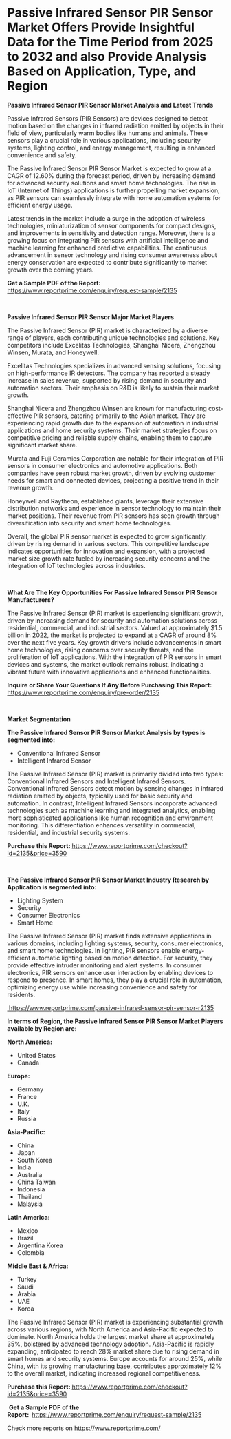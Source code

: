 <p><h1>Passive Infrared Sensor PIR Sensor Market Offers Provide Insightful Data for the Time Period from 2025 to 2032 and also Provide Analysis Based on Application, Type, and Region</h1></p><p><strong>Passive Infrared Sensor PIR Sensor Market Analysis and Latest Trends</strong></p>
<p><p>Passive Infrared Sensors (PIR Sensors) are devices designed to detect motion based on the changes in infrared radiation emitted by objects in their field of view, particularly warm bodies like humans and animals. These sensors play a crucial role in various applications, including security systems, lighting control, and energy management, resulting in enhanced convenience and safety.</p><p>The Passive Infrared Sensor PIR Sensor Market is expected to grow at a CAGR of 12.60% during the forecast period, driven by increasing demand for advanced security solutions and smart home technologies. The rise in IoT (Internet of Things) applications is further propelling market expansion, as PIR sensors can seamlessly integrate with home automation systems for efficient energy usage.</p><p>Latest trends in the market include a surge in the adoption of wireless technologies, miniaturization of sensor components for compact designs, and improvements in sensitivity and detection range. Moreover, there is a growing focus on integrating PIR sensors with artificial intelligence and machine learning for enhanced predictive capabilities. The continuous advancement in sensor technology and rising consumer awareness about energy conservation are expected to contribute significantly to market growth over the coming years.</p></p>
<p><strong>Get a Sample PDF of the Report:&nbsp;</strong> <a href="https://www.reportprime.com/enquiry/request-sample/2135?utm_campaign=3190&utm_medium=2&utm_source=Github&utm_content=ia&utm_term=18032025&utm_id=passive-infrared-sensor-pir-sensor">https://www.reportprime.com/enquiry/request-sample/2135</a></p>
<p>&nbsp;</p>
<p><strong>Passive Infrared Sensor PIR Sensor Major Market Players</strong></p>
<p><p>The Passive Infrared Sensor (PIR) market is characterized by a diverse range of players, each contributing unique technologies and solutions. Key competitors include Excelitas Technologies, Shanghai Nicera, Zhengzhou Winsen, Murata, and Honeywell. </p><p>Excelitas Technologies specializes in advanced sensing solutions, focusing on high-performance IR detectors. The company has reported a steady increase in sales revenue, supported by rising demand in security and automation sectors. Their emphasis on R&D is likely to sustain their market growth.</p><p>Shanghai Nicera and Zhengzhou Winsen are known for manufacturing cost-effective PIR sensors, catering primarily to the Asian market. They are experiencing rapid growth due to the expansion of automation in industrial applications and home security systems. Their market strategies focus on competitive pricing and reliable supply chains, enabling them to capture significant market share.</p><p>Murata and Fuji Ceramics Corporation are notable for their integration of PIR sensors in consumer electronics and automotive applications. Both companies have seen robust market growth, driven by evolving customer needs for smart and connected devices, projecting a positive trend in their revenue growth.</p><p>Honeywell and Raytheon, established giants, leverage their extensive distribution networks and experience in sensor technology to maintain their market positions. Their revenue from PIR sensors has seen growth through diversification into security and smart home technologies.</p><p>Overall, the global PIR sensor market is expected to grow significantly, driven by rising demand in various sectors. This competitive landscape indicates opportunities for innovation and expansion, with a projected market size growth rate fueled by increasing security concerns and the integration of IoT technologies across industries.</p></p>
<p>&nbsp;</p>
<p><strong>What Are The Key Opportunities For Passive Infrared Sensor PIR Sensor Manufacturers?</strong></p>
<p><p>The Passive Infrared Sensor (PIR) market is experiencing significant growth, driven by increasing demand for security and automation solutions across residential, commercial, and industrial sectors. Valued at approximately $1.5 billion in 2022, the market is projected to expand at a CAGR of around 8% over the next five years. Key growth drivers include advancements in smart home technologies, rising concerns over security threats, and the proliferation of IoT applications. With the integration of PIR sensors in smart devices and systems, the market outlook remains robust, indicating a vibrant future with innovative applications and enhanced functionalities.</p></p>
<p><strong>Inquire or Share Your Questions If Any Before Purchasing This Report:</strong> <a href="https://www.reportprime.com/enquiry/pre-order/2135?utm_campaign=3190&utm_medium=2&utm_source=Github&utm_content=ia&utm_term=18032025&utm_id=passive-infrared-sensor-pir-sensor">https://www.reportprime.com/enquiry/pre-order/2135</a></p>
<p>&nbsp;</p>
<p><strong>Market Segmentation</strong></p>
<p><strong>The Passive Infrared Sensor PIR Sensor Market Analysis by types is segmented into:</strong></p>
<p><ul><li>Conventional Infrared Sensor</li><li>Intelligent Infrared Sensor</li></ul></p>
<p><p>The Passive Infrared Sensor (PIR) market is primarily divided into two types: Conventional Infrared Sensors and Intelligent Infrared Sensors. Conventional Infrared Sensors detect motion by sensing changes in infrared radiation emitted by objects, typically used for basic security and automation. In contrast, Intelligent Infrared Sensors incorporate advanced technologies such as machine learning and integrated analytics, enabling more sophisticated applications like human recognition and environment monitoring. This differentiation enhances versatility in commercial, residential, and industrial security systems.</p></p>
<p><strong>Purchase this Report:&nbsp;</strong><a href="https://www.reportprime.com/checkout?id=2135&price=3590&utm_campaign=3190&utm_medium=2&utm_source=Github&utm_content=ia&utm_term=18032025&utm_id=passive-infrared-sensor-pir-sensor">https://www.reportprime.com/checkout?id=2135&price=3590</a></p>
<p>&nbsp;</p>
<p><strong>The Passive Infrared Sensor PIR Sensor Market Industry Research by Application is segmented into:</strong></p>
<p><ul><li>Lighting System</li><li>Security</li><li>Consumer Electronics</li><li>Smart Home</li></ul></p>
<p><p>The Passive Infrared Sensor (PIR) market finds extensive applications in various domains, including lighting systems, security, consumer electronics, and smart home technologies. In lighting, PIR sensors enable energy-efficient automatic lighting based on motion detection. For security, they provide effective intruder monitoring and alert systems. In consumer electronics, PIR sensors enhance user interaction by enabling devices to respond to presence. In smart homes, they play a crucial role in automation, optimizing energy use while increasing convenience and safety for residents.</p></p>
<p><a href="https://www.reportprime.com/passive-infrared-sensor-pir-sensor-r2135?utm_campaign=3190&utm_medium=2&utm_source=Github&utm_content=ia&utm_term=18032025&utm_id=passive-infrared-sensor-pir-sensor">&nbsp;https://www.reportprime.com/passive-infrared-sensor-pir-sensor-r2135</a></p>
<p><strong>In terms of Region, the Passive Infrared Sensor PIR Sensor Market Players available by Region are:</strong></p>
<p>
    <p> <strong> North America: </strong>
        <ul>
            <li>United States</li>
            <li>Canada</li>
        </ul>
        </p> 
    <p> <strong> Europe: </strong>
        <ul>
            <li>Germany</li>
            <li>France</li>
            <li>U.K.</li>
            <li>Italy</li>
            <li>Russia</li>
        </ul>
        </p> 
    <p> <strong> Asia-Pacific: </strong>
        <ul>
            <li>China</li>
            <li>Japan</li>
            <li>South Korea</li>
            <li>India</li>
            <li>Australia</li>
            <li>China Taiwan</li>
            <li>Indonesia</li>
            <li>Thailand</li>
            <li>Malaysia</li>
        </ul>
        </p> 
    <p> <strong> Latin America: </strong>
        <ul>
            <li>Mexico</li>
            <li>Brazil</li>
            <li>Argentina Korea</li>
            <li>Colombia</li>
        </ul>
        </p> 
    <p> <strong> Middle East & Africa: </strong>
        <ul>
            <li>Turkey</li>
            <li>Saudi</li>
            <li>Arabia</li>
            <li>UAE</li>
            <li>Korea</li>
        </ul>
    </p>
    </p>
<p><p>The Passive Infrared Sensor (PIR) market is experiencing substantial growth across various regions, with North America and Asia-Pacific expected to dominate. North America holds the largest market share at approximately 35%, bolstered by advanced technology adoption. Asia-Pacific is rapidly expanding, anticipated to reach 28% market share due to rising demand in smart homes and security systems. Europe accounts for around 25%, while China, with its growing manufacturing base, contributes approximately 12% to the overall market, indicating increased regional competitiveness.</p></p>
<p><strong>Purchase this Report: </strong><a href="https://www.reportprime.com/checkout?id=2135&price=3590&utm_campaign=3190&utm_medium=2&utm_source=Github&utm_content=ia&utm_term=18032025&utm_id=passive-infrared-sensor-pir-sensor">https://www.reportprime.com/checkout?id=2135&price=3590</a></p>
<p>&nbsp;<strong>Get a Sample PDF of the Report:&nbsp;&nbsp;</strong><a href="https://www.reportprime.com/enquiry/request-sample/2135?utm_campaign=3190&utm_medium=2&utm_source=Github&utm_content=ia&utm_term=18032025&utm_id=passive-infrared-sensor-pir-sensor">https://www.reportprime.com/enquiry/request-sample/2135</a></p>
<p><strong></strong></p>
<p>Check more reports on <a href="https://www.reportprime.com/?utm_campaign=3190&utm_medium=2&utm_source=Github&utm_content=ia&utm_term=18032025&utm_id=passive-infrared-sensor-pir-sensor">https://www.reportprime.com/</a></p>